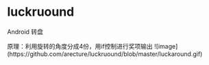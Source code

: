 # luckruound
<p>Android 转盘</p>
原理：利用旋转的角度分成4份，用if控制进行奖项输出
![image](https://github.com/arecture/luckruound/blob/master/luckaround.gif)
